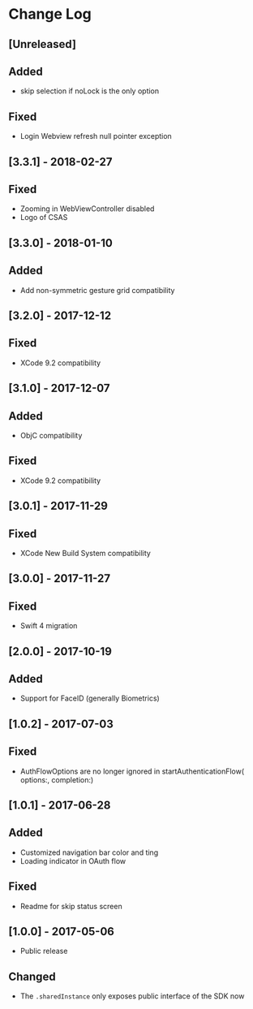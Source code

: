# Change Log

## [Unreleased]

## Added
- skip selection if noLock is the only option

## Fixed
- Login Webview refresh null pointer exception

## [3.3.1] - 2018-02-27

## Fixed
- Zooming in WebViewController disabled
- Logo of CSAS

## [3.3.0] - 2018-01-10

## Added 
- Add non-symmetric gesture grid compatibility

## [3.2.0] - 2017-12-12

## Fixed
- XCode 9.2 compatibility

## [3.1.0] - 2017-12-07

## Added
- ObjC compatibility

## Fixed
- XCode 9.2 compatibility

## [3.0.1] - 2017-11-29

## Fixed
- XCode New Build System compatibility

## [3.0.0] - 2017-11-27

## Fixed 
- Swift 4 migration

## [2.0.0] - 2017-10-19

## Added
- Support for FaceID (generally Biometrics)

## [1.0.2] - 2017-07-03

## Fixed 
- AuthFlowOptions are no longer ignored in startAuthenticationFlow( options:, completion:)

## [1.0.1] - 2017-06-28

## Added
- Customized navigation bar color and ting
- Loading indicator in OAuth flow

## Fixed
- Readme for skip status screen

## [1.0.0] - 2017-05-06
- Public release

## Changed
- The `.sharedInstance` only exposes public interface of the SDK now
